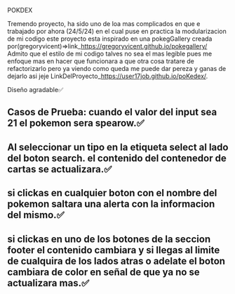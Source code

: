 POKDEX

Tremendo proyecto, ha sido uno de loa mas complicados en que e trabajado por ahora (24/5/24) 
en el cual puse en practica la modularizacion de mi codigo este proyecto esta inspirado en 
una pokegGallery creada por(gregoryvicent)=>link_https://gregoryvicent.github.io/pokegallery/
Admito que el estilo de mi codigo talves no sea el mas legible pues me enfoque mas en hacer que funcionara a 
que otra cosa tratare de refactorizarlo pero ya viendo como queda me puede dar pereza y ganas de dejarlo asi jeje
LinkDelProyecto_https://user17job.github.io/poKedex/.


Diseño agradable✅

Casos de Prueba:
 cuando el valor del input sea 21 el pokemon sera spearow.✅
 -
 Al seleccionar un tipo en la etiqueta select al lado del boton search. el contenido del contenedor de cartas se actualizara.✅
 -
 si clickas en cualquier boton con el nombre del pokemon saltara una alerta con la informacion del mismo.✅
 -
 si clickas en uno de los botones de la seccion footer el contenido cambiara y si llegas al limite de cualquira de los lados atras o adelate el boton cambiara de color en señal de que ya no se actualizara mas.✅
-
